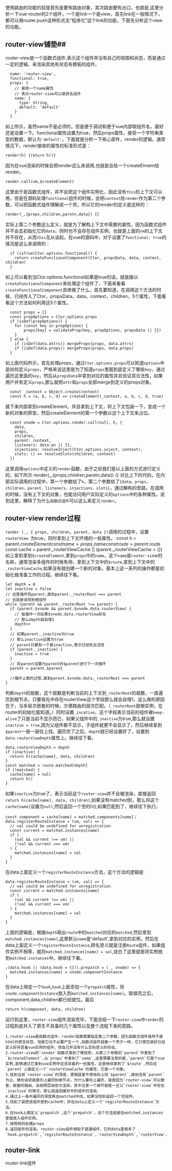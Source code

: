 使用路由的功能的前提首先是要有路由对象，其次路由要有出口，也就是<route-view>,这里分析一下vue-router的2个组件，一个是link一个是view，首先link在一般情况下，都可以用router.push这种形式去“程序化”这个link的功能，下面先分析这个view的功能。
## router-view铺垫##
router-view是一个函数式组件,表示这个组件并没有自己的视图和状态，而是通过一定的逻辑，来渲染其他有状态有模板的组件。

      name: 'router-view',
      functional: true,
      props: {
    	// 接收一个name属性
    	// 表示router-view可以是具名组件
        name: {
          type: String,
          default: 'default'
        }
      }

如上所示，虽然name不是必须的，但是便于调试和便于vue内部取组件名，最好还是设置一下。functional属性设置为true，然后props属性，接受一个字符串类型的数据，默认为`'default'`。下面就是分析一下核心部件，render的逻辑。通常情况下，render接收的属性的标准形式是：

    render(h) {return h()}

因为在vue渲染的时候会把render这么来调用,也就是会给一个createElment给render。

    render.call(vm,$createElement)

这里由于是函数式组件，并不会把这个组件实例化，因此没有`this`的上下文可以用，但是在源码处理`functional`组件的时候，会把`context`给`render`作为第二个参数，可以把函数式组件理解成一个壳，所以它的render的定义是这样的：

    render(_,{props,children,paretn,data}) {}

实际上第二个参数这么定义，就是为了解构上下文中需要的属性。因为函数式组件并不会去初始化它的`data`，同时也不会存在组件实例，也就是上面的`vm`的上下文并不存在，从而`this`无从谈起，在vue的源码中，对于设置了`functional: true`的情况是这么来调用的：

      if (isTrue(Ctor.options.functional)) {
    	return createFunctionalComponent(Ctor, propsData, data, context, children)
      }

如上可以看到当Ctor.options.functional如果是true的话，就直接以`createFunctionalComponent`来处理这个组件了，下面来看看`createFunctionalComponent`具体做了什么，首先要知道，在调用这个方法的时候，已经传入了Ctor，propsData，data，context，children，5个属性，下面看看这个方法如何利用这5个属性。

      const props = {}
      const propOptions = Ctor.options.props
      if (isDef(propOptions)) {
    	for (const key in propOptions) {
      		props[key] = validateProp(key, propOptions, propsData || {})
    	}
      } else {
    	if (isDef(data.attrs)) mergeProps(props, data.attrs)
    	if (isDef(data.props)) mergeProps(props, data.props)
      }

如上面代码所示，首先处理props，通过`Ctor.options.props`可以知道`options`中是如何定义`props`，严格来说这里是为了知道`props`里面到底定义了哪些`key`，通过遍历这里面的`key`，然后从`propsData`中拿到对应的属性并且验证其合法性，如果用户并有定义`props`,那么就把`attr`和`props`全部merge到定义的props对象。

      const _context = Object.create(context)
      const h = (a, b, c, d) => createElement(_context, a, b, c, d, true)

接下来内部拿到createElement，并且拿到上下文，将上下文包装一下，变成一个新的对象的原型，然后createElement的第一个参数以这个上下文来占位。

      const vnode = Ctor.options.render.call(null, h, {
	    data,
	    props,
	    children,
	    parent: context,
	    listeners: data.on || {},
	    injections: resolveInject(Ctor.options.inject, context),
	    slots: () => resolveSlots(children, context)
      })

这里调用`options`中定义的`render`函数，由于之前我们是以上面的方式进行定义的，如下所示
    render(_,{props,children,paretn,data}) {}
对比上下的代码，在内部实际调用的过程中，第一个参数给了`h`，第二个参数给了`{data，props，children，parent，listeners，injections，slots}`，通过解构的思路，在调用的时候，没有上下文的对象，也能访问用户实际定义的`options`中的各种属性。说到这里，解释了为什么`函数式组件`可以这么来定义`render`。
## router-view render过程 ##
`render (_, { props, children, parent, data })`调用的过程中，设置`routerView `为true，同时拿到上下文环境的一些属性。
    const h = parent.$createElement
    const name = props.name
    const route = parent.$route
    const cache = parent._routerViewCache || (parent._routerViewCache = {})
如上拿到拿到`$createElement`,拿到`props`中的`name`，这个`name`是`router-vie`w的名称，通常渲染多组件的时候有用，拿到上下文中的`$route`,拿到上下文中的`_routerViewCache`,如果没有就创建一个新的对象。基本上这一系列的操作都是初始化做准备工作的过程。继续往下看。

    let depth = 0
    let inactive = false
    // 这里循环找parent,直到parent._routerRoot === parent
    // 也就是说找到根组件
    while (parent && parent._routerRoot !== parent) {
      if (parent.$vnode && parent.$vnode.data.routerView) {
        // 每循环一次如果$vnode.data.routerView存在
        // 那么depth就自增1
        depth++
      }
      // 如果parent._inactive为true
      // 那么inactive设置为true
      // parent只要有一个是inactive,表示已经失去活性
      if (parent._inactive) {
        inactive = true
      }
      // 将parent设置为parent的$parent进行下一次循环
      parent = parent.$parent

      //循环上面的过程,直到parent.$vnode.data._routerRoot === parent
    }
判断`depth`的层数，这个层数是判断当前的上下文到`_routerRoot`的层数，一直遍历到根节点，只要祖先中存在routerView这个字段那么就会自增1，这么做的原因在于，当多层次嵌套的时候，方便路由的层次匹配。（`_routerRoot`就根实例，在router的初始化能知道。）同时设置`_incative`，这个字段表示当前的组件被`keep-alive`了只是当前不显示而已，如果父组件中的`_inactive`为true,那么就设置`inactive = true`,因为父组件都不显示，子组件就更不会显示了。然后继续拿到`$parent`一层一层往上找。遍历完了之后，`depth`就已经设置好了，设置到`data.routerViewDepth`属性上。继续往下看。

    data.routerViewDepth = depth
    if (inactive) {
      return h(cache[name], data, children)
    }
    const matched = route.matched[depth]
    if (!matched) {
      cache[name] = null
      return h()
    }
如果`inactive`为true了，表示当前这个`router-view`并不会被渲染，直接返回`return h(cache[name], data, children)`,如果没有matched到，那么将这个`cache[name]`设置为`null`,然后返回一个空的h();如果匹配到了，继续往下执行。

    const component = cache[name] = matched.components[name]；
    data.registerRouteInstance = (vm, val) => {
      // val could be undefined for unregistration
      const current = matched.instances[name]
      if (
        (val && current !== vm) ||
        (!val && current === vm)
      ) {
        matched.instances[name] = val
      }
    }
在data上面定义一个`registerRouteInstance`方法，这个方法的逻辑是:

    data.registerRouteInstance = (vm, val) => {
      // val could be undefined for unregistration
      const current = matched.instances[name]
      if (
        (val && current !== vm) ||
        (!val && current === vm)
      ) {
        matched.instances[name] = val
      }
    }

上面的逻辑是，根据`depth`取出`route`中的`matched`对应的`matched`,然后拿到`matched.instances[name]`,这里默认`name`是'default',拿到对应的实例，然后在data上面定义一个`registerRouteInstance`,顾名思义就是注册`Route`组件，如果组件实例不相等，就将`matched.instances[name] = val`,说白了这里就是将实例放到`matched.instances`中。继续往下看。

    ;(data.hook || (data.hook = {})).prepatch = (_, vnode) => {
      matched.instances[name] = vnode.componentInstance
    }

在data上绑定一个`hook`,`hook`上面添加一个`prepatch`属性，将`vnode.componentInstance`放入到`matched.instances[name]`。赋值完之后，component,data,children都已经就位。最后

    return h(component, data, children)

运行到这里，`router-view`组件渲染完毕，下面总结一下`router-view`中`render`的过程到底并入了原生不具备的几个属性以及整个流程下来的思路。

    1.router-view是函数式组件，render函数需要指定第二个参数，因为函数式组件虽然不是html的原生标签，但是它也不必要产生一个,函数式组件就像一个壳子一样，它只管包装好已经定义好并具备vue实例的组件，而自己并没有什么实际意义的存在。
    2.router-view的`render`函数式拿到了哪些呢，从第二个参数的`parent`中拿到了`$createElement`,从`props`中拿到了`name`,这里需要注意的是,`parent`它是个vue实例,能够通过它拿到vue实例中应该具备的一些属性，这里继续拿到了`$route`,然后在`parent`上面定义一个`routerViewCache`的属性，它是一个对象。
    3.找到当前`router-view`的深度，逻辑就是不停地向上找`$parent`,直到没有`parent`为止，换句话说就是向上遍历到根节点，为什么要向上遍历，就是因为`router-view`可以嵌套，嵌套的路由，会按照层级依次渲染。其中注意一个细节就是一旦父`router-view`中存在`inactive`的情况，那么就返回缓存中的组件的渲染。
    4.通过上一条中遍历的深度再去matched中找，如果没找到返回一个空组件。
    5.找到了就把该组件放到cache中，并在data上定义一个`registerRouteInstance`方法。
    6.在hook上面定义`prepatch`,这个`prepatch`，这个方法就是在matched.instances里面放入组件实例。
    7.按照规则处理props
    8.返回组件的渲染。router-view组件相较于普通组件，它的data里面多了`hook.prepatch`,`registerRouteInstance`,`routerViewDepth`,`routerView`。


## router-link ##
router-link组件
